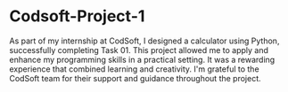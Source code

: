 # Codsoft-Project-1
As part of my internship at CodSoft, I designed a calculator using Python, successfully completing Task 01. This project allowed me to apply and enhance my programming skills in a practical setting. It was a rewarding experience that combined learning and creativity. I'm grateful to the CodSoft team for their support and guidance throughout the project.
